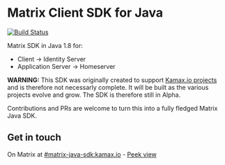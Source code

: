 # Matrix Client SDK for Java
[![Build Status](https://travis-ci.org/kamax-io/matrix-java-sdk.svg?branch=master)](https://travis-ci.org/kamax-io/matrix-java-sdk)

Matrix SDK in Java 1.8 for:
- Client -> Identity Server
- Application Server -> Homeserver

**WARNING:** This SDK was originally created to support [Kamax.io projects](https://github.com/kamax-io) and is therefore not necessarly complete. It will be built as the various projects evolve and grow. The SDK is therefore still in Alpha.

Contributions and PRs are welcome to turn this into a fully fledged Matrix Java SDK.

## Get in touch
On Matrix at [#matrix-java-sdk:kamax.io](https://matrix.to/#/#matrix-java-sdk:kamax.io) - [Peek view](https://view.matrix.org/room/!fQxAyfvcUDMivbUqFX:kamax.io/)
